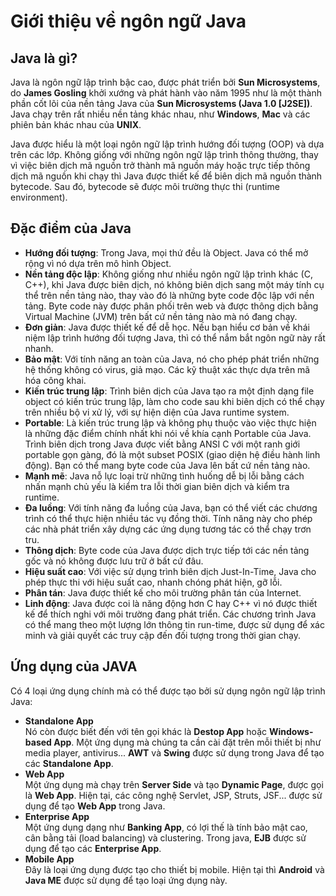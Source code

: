 # Giới thiệu về ngôn ngữ Java

## Java là gì?

Java là ngôn ngữ lập trình bậc cao, được phát triển bởi **Sun Microsystems**, do **James Gosling** khởi xướng và phát hành vào năm 1995 như là một thành phần cốt lõi của nền tảng Java của **Sun Microsystems (Java 1.0 [J2SE])**. Java chạy trên rất nhiều nền tảng khác nhau, như **Windows**, **Mac** và các phiên bản khác nhau của **UNIX**. 

Java được hiểu là một loại ngôn ngữ lập trình hướng đối tượng (OOP) và dựa trên các lớp. Không giống với những ngôn ngữ lập trình thông thường, thay vì việc biên dịch mã nguồn trở thành mã nguồn máy hoặc trực tiếp thông dịch mã nguồn khi chạy thì Java được thiết kế để biên dịch mã nguồn thành bytecode. Sau đó, bytecode sẽ được môi trường thực thi (runtime environment).

## Đặc điểm của Java

- **Hướng đối tượng**: Trong Java, mọi thứ đều là Object. Java có thể mở rộng vì nó dựa trên mô hình Object.
- **Nền tảng độc lập**: Không giống như nhiều ngôn ngữ lập trình khác (C, C++), khi Java được biên dịch, nó không biên dịch sang một máy tính cụ thể trên nền tảng nào, thay vào đó là những byte code độc lập với nền tảng. Byte code này được phân phối trên web và được thông dịch bằng Virtual Machine (JVM) trên bất cứ nền tảng nào mà nó đang chạy.
- **Đơn giản**: Java được thiết kế để dễ học. Nếu bạn hiểu cơ bản về khái niệm lập trình hướng đối tượng Java, thì có thể nắm bắt ngôn ngữ này rất nhanh.
- **Bảo mật**: Với tính năng an toàn của Java, nó cho phép phát triển những hệ thống không có virus, giả mạo. Các kỹ thuật xác thực dựa trên mã hóa công khai.
- **Kiến trúc trung lập**: Trình biên dịch của Java tạo ra một định dạng file object có kiến trúc trung lập, làm cho code sau khi biên dịch có thể chạy trên nhiều bộ vi xử lý, với sự hiện diện của Java runtime system.
- **Portable**: Là kiến trúc trung lập và không phụ thuộc vào việc thực hiện là những đặc điểm chính nhất khi nói về khía cạnh Portable của Java. Trình biên dịch trong Java được viết bằng ANSI C với một ranh giới portable gọn gàng, đó là một subset POSIX (giao diện hệ điều hành linh động). Bạn có thể mang byte code của Java lên bất cứ nền tảng nào.
- **Mạnh mẽ**: Java nỗ lực loại trừ những tình huống dễ bị lỗi bằng cách nhấn mạnh chủ yếu là kiểm tra lỗi thời gian biên dịch và kiểm tra runtime.
- **Đa luồng**: Với tính năng đa luồng của Java, bạn có thể viết các chương trình có thể thực hiện nhiều tác vụ đồng thời. Tính năng này cho phép các nhà phát triển xây dựng các ứng dụng tương tác có thể chạy trơn tru.
- **Thông dịch**: Byte code của Java được dịch trực tiếp tới các nền tảng gốc và nó không được lưu trữ ở bất cứ đâu. 
- **Hiệu suất cao**: Với việc sử dụng trình biên dịch Just-In-Time, Java cho phép thực thi với hiệu suất cao, nhanh chóng phát hiện, gỡ lỗi.
- **Phân tán**: Java được thiết kế cho môi trường phân tán của Internet.
- **Linh động**: Java được coi là năng động hơn C hay C++ vì nó được thiết kế để thích nghi với môi trường đang phát triển. Các chương trình Java có thể mang theo một lượng lớn thông tin run-time, được sử dụng để xác minh và giải quyết các truy cập đến đối tượng trong thời gian chạy.

## Ứng dụng của JAVA

Có 4 loại ứng dụng chính mà có thể được tạo bởi sử dụng ngôn ngữ lập trình Java:

- **Standalone App**  
Nó còn được biết đến với tên gọi khác là **Destop App** hoặc **Windows-based App**. Một ứng dụng mà chúng ta cần cài đặt trên mỗi thiết bị như media player, antivirus... **AWT** và **Swing** được sử dụng trong Java để tạo các **Standalone App**.
- **Web App**  
Một ứng dụng mà chạy trên **Server Side** và tạo **Dynamic Page**, được gọi là **Web App**. Hiện tại, các công nghệ Servlet, JSP, Struts, JSF... được sử dụng để tạo **Web App** trong Java.
- **Enterprise App**  
Một ứng dụng dạng như **Banking App**, có lợi thế là tính bảo mật cao, cân bằng tải (load balancing) và clustering. Trong java, **EJB** được sử dụng để tạo các **Enterprise App**.
- **Mobile App**  
Đây là loại ứng dụng được tạo cho thiết bị mobile. Hiện tại thì **Android** và **Java ME** được sử dụng để tạo loại ứng dụng này.

